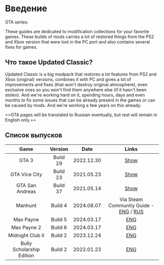 # Введение

GTA series:

These guides are dedicated to modification collections for your favorite games. These builds of mods carries a lot of restored things from the PS2 and Xbox version that were lost in the PC port and also contains several fixes for games.

## Что такое Updated Classic?

Updated Classic is a big modpack that restores a lot features from PS2 and Xbox (original) versions, combines it with PC and gives a lot of improvements and fixes (that won't destroy original atmosphere), even exclusive ones so you won't find them anywhere else (if it hasn't been stolen). And we're working hard on it, spending hours, days and even months to fix some issues that can be already present in the games or can be caused by mods. And we're working a few years on this already.

==GTA pages will be translated to Russian eventually, but rest will remain in English only.==

## Список выпусков

| Game | Version | Date | Links |
| :-: | :----------: | :-: | :-----: |
| GTA 3 | Build 29 | 2022.12.30 | [Show](gta3/index.md) |
| GTA Vice City | Build 23 |2021.05.23 | [Show](gtavc/index.md) |
| GTA San Andreas | Build 37 | 2021.05.14 | [Show](gtasa/index.md) |
| Manhunt | Build 4 | 2024.08.07 | Via Steam Community Guide - [ENG](https://steamcommunity.com/sharedfiles/filedetails/?id=2365873329) / [RUS](https://steamcommunity.com/sharedfiles/filedetails/?id=2376712693) |
| Max Payne | Build 5 | 2024.03.17 | [ENG](mp1/index.md) |
| Max Payne 2 | Build 6 | 2024.03.17 | [ENG](mp2/index.md) |
| Midnight Club II | Build 2 | 2023.12.24 | [ENG](mc2/index.md) |
| Bully Scholarship Edition | Build 2 | 2022.01.23 | [ENG](bse/index.md) |


